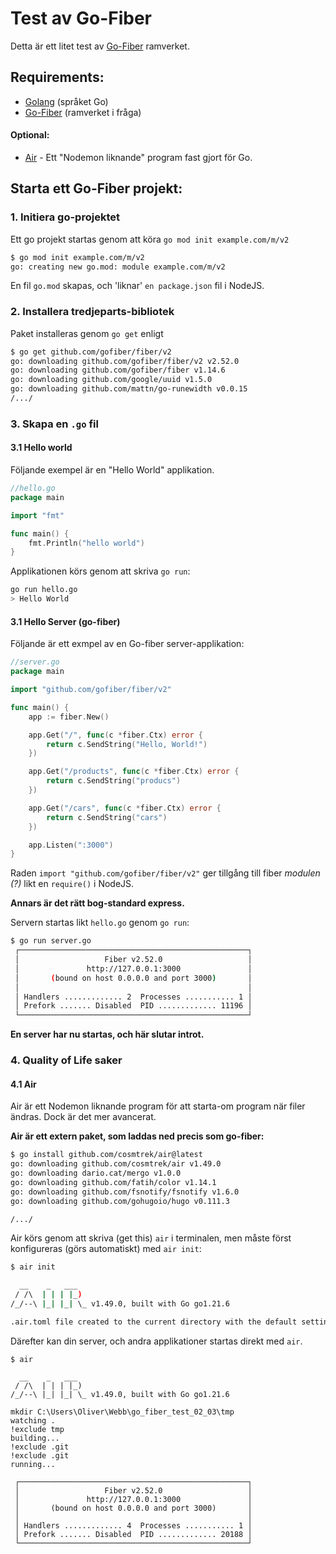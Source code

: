 # Test av Go-Fiber
Detta är ett litet test av [Go-Fiber](https://docs.gofiber.io/) ramverket. 

## Requirements:
- [Golang](https://go.dev/) (språket Go)
- [Go-Fiber](https://docs.gofiber.io/) (ramverket i fråga)
#### Optional:
- [Air](https://github.com/cosmtrek/air) - Ett "Nodemon liknande" program fast gjort för Go.

## Starta ett Go-Fiber projekt: 
### 1. Initiera go-projektet
Ett go projekt startas genom att köra `go mod init example.com/m/v2`
```bash
$ go mod init example.com/m/v2
go: creating new go.mod: module example.com/m/v2
```
En fil `go.mod` skapas, och 'liknar' `en package.json` fil i NodeJS.
### 2. Installera tredjeparts-bibliotek
Paket installeras genom `go get` enligt
```bash
$ go get github.com/gofiber/fiber/v2
go: downloading github.com/gofiber/fiber/v2 v2.52.0
go: downloading github.com/gofiber/fiber v1.14.6
go: downloading github.com/google/uuid v1.5.0
go: downloading github.com/mattn/go-runewidth v0.0.15
/.../
```

### 3. Skapa en `.go` fil
#### 3.1 Hello world
Följande exempel är en "Hello World" applikation.
```go
//hello.go
package main

import "fmt"

func main() {
    fmt.Println("hello world")
}
```
Applikationen körs genom att skriva `go run`:
```bash
go run hello.go
> Hello World
```
#### 3.1 Hello Server (go-fiber)
Följande är ett exmpel av en Go-fiber server-applikation: 

```go
//server.go
package main

import "github.com/gofiber/fiber/v2"

func main() {
	app := fiber.New()

	app.Get("/", func(c *fiber.Ctx) error {
		return c.SendString("Hello, World!")
	})

	app.Get("/products", func(c *fiber.Ctx) error {
		return c.SendString("producs")
	})

	app.Get("/cars", func(c *fiber.Ctx) error {
		return c.SendString("cars")
	})

	app.Listen(":3000")
}
```

Raden `import "github.com/gofiber/fiber/v2"` ger tillgång till fiber *modulen (?)* likt en `require()` i NodeJS.

**Annars är det rätt bog-standard express.**


Servern startas likt `hello.go` genom `go run`:
```bash
$ go run server.go
 ┌───────────────────────────────────────────────────┐ 
 │                   Fiber v2.52.0                   │
 │               http://127.0.0.1:3000               │
 │       (bound on host 0.0.0.0 and port 3000)       │
 │                                                   │
 │ Handlers ............. 2  Processes ........... 1 │
 │ Prefork ....... Disabled  PID ............. 11196 │
 └───────────────────────────────────────────────────┘ 
```
**En server har nu startas, och här slutar introt.**

### 4. Quality of Life saker
#### 4.1 Air
Air är ett Nodemon liknande program för att starta-om program när filer ändras. Dock är det mer avancerat. 

**Air är ett extern paket, som laddas ned precis som go-fiber:**
```bash
$ go install github.com/cosmtrek/air@latest
go: downloading github.com/cosmtrek/air v1.49.0
go: downloading dario.cat/mergo v1.0.0
go: downloading github.com/fatih/color v1.14.1
go: downloading github.com/fsnotify/fsnotify v1.6.0
go: downloading github.com/gohugoio/hugo v0.111.3

/.../
```
Air körs genom att skriva (get this) `air` i terminalen, men måste först konfigureras (görs automatiskt) med `air init`:
```bash
$ air init

  __    _   ___
 / /\  | | | |_)
/_/--\ |_| |_| \_ v1.49.0, built with Go go1.21.6

.air.toml file created to the current directory with the default settings

```
Därefter kan din server, och andra applikationer startas direkt med `air`. 
```
$ air

  __    _   ___
 / /\  | | | |_)
/_/--\ |_| |_| \_ v1.49.0, built with Go go1.21.6

mkdir C:\Users\Oliver\Webb\go_fiber_test_02_03\tmp
watching .
!exclude tmp
building...
!exclude .git
!exclude .git
running...

 ┌───────────────────────────────────────────────────┐ 
 │                   Fiber v2.52.0                   │
 │               http://127.0.0.1:3000               │
 │       (bound on host 0.0.0.0 and port 3000)       │
 │                                                   │
 │ Handlers ............. 4  Processes ........... 1 │
 │ Prefork ....... Disabled  PID ............. 20188 │
 └───────────────────────────────────────────────────┘
```